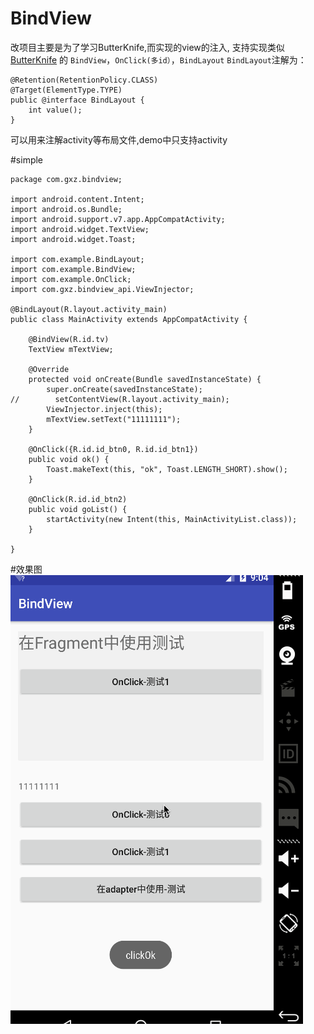 # BindView
 改项目主要是为了学习ButterKnife,而实现的view的注入,
 支持实现类似[ButterKnife](https://github.com/JakeWharton/butterknife) 的 `BindView`，`OnClick(多id）`，`BindLayout`
 `BindLayout`注解为：
 
 ```			
 @Retention(RetentionPolicy.CLASS)
 @Target(ElementType.TYPE)
 public @interface BindLayout {
     int value();
 }
 ```
 可以用来注解activity等布局文件,demo中只支持activity
 

#simple

``` 
package com.gxz.bindview;

import android.content.Intent;
import android.os.Bundle;
import android.support.v7.app.AppCompatActivity;
import android.widget.TextView;
import android.widget.Toast;

import com.example.BindLayout;
import com.example.BindView;
import com.example.OnClick;
import com.gxz.bindview_api.ViewInjector;

@BindLayout(R.layout.activity_main)
public class MainActivity extends AppCompatActivity {

    @BindView(R.id.tv)
    TextView mTextView;

    @Override
    protected void onCreate(Bundle savedInstanceState) {
        super.onCreate(savedInstanceState);
//        setContentView(R.layout.activity_main);
        ViewInjector.inject(this);
        mTextView.setText("11111111");
    }

    @OnClick({R.id.id_btn0, R.id.id_btn1})
    public void ok() {
        Toast.makeText(this, "ok", Toast.LENGTH_SHORT).show();
    }

    @OnClick(R.id.id_btn2)
    public void goList() {
        startActivity(new Intent(this, MainActivityList.class));
    }

}
 ```
#效果图
 <img src="./demo.gif"/></p>